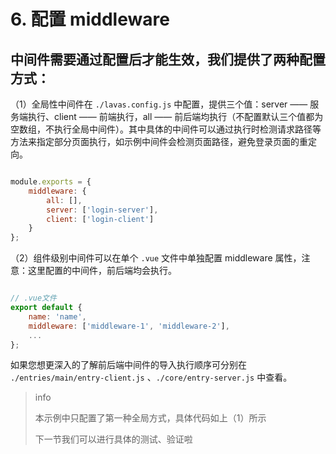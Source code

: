 # 6. 配置 middleware

 ## 中间件需要通过配置后才能生效，我们提供了两种配置方式：

（1）全局性中间件在 `./lavas.config.js` 中配置，提供三个值：server —— 服务端执行、client —— 前端执行，all —— 前后端均执行（不配置默认三个值都为空数组，不执行全局中间件）。其中具体的中间件可以通过执行时检测请求路径等方法来指定部分页面执行，如示例中间件会检测页面路径，避免登录页面的重定向。


``` js

module.exports = {
    middleware: {
        all: [],
        server: ['login-server'],
        client: ['login-client']
    }
};


```


（2）组件级别中间件可以在单个 `.vue` 文件中单独配置 middleware 属性，注意：这里配置的中间件，前后端均会执行。

``` js

// .vue文件
export default {
    name: 'name',
    middleware: ['middleware-1', 'middleware-2'],
    ...
};


```

如果您想更深入的了解前后端中间件的导入执行顺序可分别在 `./entries/main/entry-client.js` 、`./core/entry-server.js` 中查看。

> info
>
> 本示例中只配置了第一种全局方式，具体代码如上（1）所示
>
> 下一节我们可以进行具体的测试、验证啦

